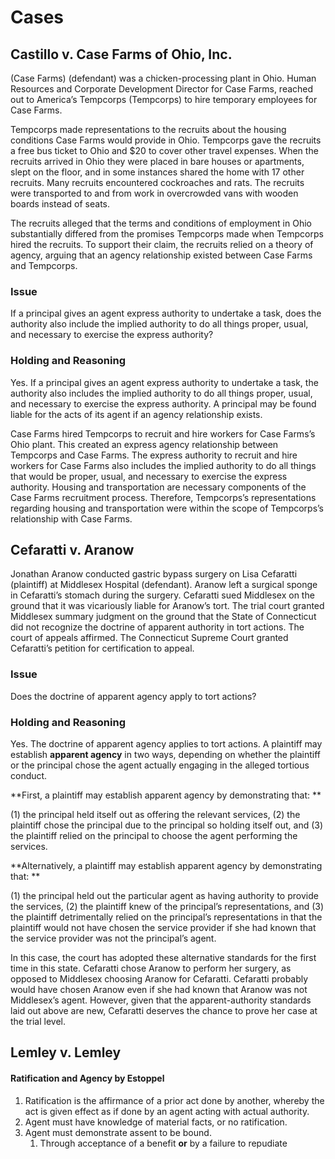 # Cases

## Castillo v. Case Farms of Ohio, Inc.

(Case Farms) (defendant) was a chicken-processing plant in Ohio. Human Resources and Corporate Development Director for Case Farms, reached out to America’s Tempcorps (Tempcorps) to hire temporary employees for Case Farms.&#x20;

Tempcorps made representations to the recruits about the housing conditions Case Farms would provide in Ohio. Tempcorps gave the recruits a free bus ticket to Ohio and $20 to cover other travel expenses. When the recruits arrived in Ohio they were placed in bare houses or apartments, slept on the floor, and in some instances shared the home with 17 other recruits. Many recruits encountered cockroaches and rats. The recruits were transported to and from work in overcrowded vans with wooden boards instead of seats.

The recruits alleged that the terms and conditions of employment in Ohio substantially differed from the promises Tempcorps made when Tempcorps hired the recruits. To support their claim, the recruits relied on a theory of agency, arguing that an agency relationship existed between Case Farms and Tempcorps.

### Issue

If a principal gives an agent express authority to undertake a task, does the authority also include the implied authority to do all things proper, usual, and necessary to exercise the express authority?

### Holding and Reasoning

Yes. If a principal gives an agent express authority to undertake a task, the authority also includes the implied authority to do all things proper, usual, and necessary to exercise the express authority. A principal may be found liable for the acts of its agent if an agency relationship exists.

Case Farms hired Tempcorps to recruit and hire workers for Case Farms’s Ohio plant. This created an express agency relationship between Tempcorps and Case Farms. The express authority to recruit and hire workers for Case Farms also includes the implied authority to do all things that would be proper, usual, and necessary to exercise the express authority. Housing and transportation are necessary components of the Case Farms recruitment process. Therefore, Tempcorps’s representations regarding housing and transportation were within the scope of Tempcorps’s relationship with Case Farms.



## Cefaratti v. Aranow

Jonathan Aranow conducted gastric bypass surgery on Lisa Cefaratti (plaintiff) at Middlesex Hospital (defendant). Aranow left a surgical sponge in Cefaratti’s stomach during the surgery. Cefaratti sued Middlesex on the ground that it was vicariously liable for Aranow’s tort. The trial court granted Middlesex summary judgment on the ground that the State of Connecticut did not recognize the doctrine of apparent authority in tort actions. The court of appeals affirmed. The Connecticut Supreme Court granted Cefaratti’s petition for certification to appeal.

### Issue

Does the doctrine of apparent agency apply to tort actions?

### Holding and Reasoning

Yes. The doctrine of apparent agency applies to tort actions. A plaintiff may establish **apparent agency** in two ways, depending on whether the plaintiff or the principal chose the agent actually engaging in the alleged tortious conduct.&#x20;

**First, a plaintiff may establish apparent agency by demonstrating that: **

(1) the principal held itself out as offering the relevant services, (2) the plaintiff chose the principal due to the principal so holding itself out, and (3) the plaintiff relied on the principal to choose the agent performing the services.&#x20;

**Alternatively, a plaintiff may establish apparent agency by demonstrating that: **

(1) the principal held out the particular agent as having authority to provide the services, (2) the plaintiff knew of the principal’s representations, and (3) the plaintiff detrimentally relied on the principal’s representations in that the plaintiff would not have chosen the service provider if she had known that the service provider was not the principal’s agent.

In this case, the court has adopted these alternative standards for the first time in this state. Cefaratti chose Aranow to perform her surgery, as opposed to Middlesex choosing Aranow for Cefaratti. Cefaratti probably would have chosen Aranow even if she had known that Aranow was not Middlesex’s agent. However, given that the apparent-authority standards laid out above are new, Cefaratti deserves the chance to prove her case at the trial level.

## Lemley v. Lemley

#### Ratification and Agency by Estoppel

1. Ratification is the affirmance of a prior act done by another, whereby the act is given effect as if done by an agent acting with actual authority.&#x20;
2. Agent must have knowledge of material facts, or no ratification.&#x20;
3. Agent must demonstrate assent to be bound.&#x20;
   1. Through acceptance of a benefit **or** by a failure to repudiate

